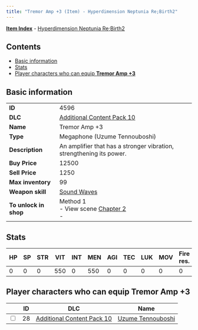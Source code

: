 ```yaml
---
title: "Tremor Amp +3 (Item) - Hyperdimension Neptunia Re;Birth2"
---
```


[**Item Index**](/neptunia/rb2/item/index.html) - [Hyperdimension Neptunia Re;Birth2](/neptunia/rb2)

## Contents

- [Basic information](#basic-information)
- [Stats](#stats)
- [Player characters who can equip **Tremor Amp +3**](#player-characters-who-can-equip-tremor-amp-3)

## Basic information

|   |   |
| -- | -- |
| **ID** | 4596 |
| **DLC** | [Additional Content Pack 10](/neptunia/rb2/dlc/18-pack10.html) |
| **Name** | Tremor Amp +3 |
| **Type** | Megaphone (Uzume Tennouboshi) |
| **Description** | An amplifier that has a stronger vibration, strengthening its power. |
| **Buy Price** | 12500 |
| **Sell Price** | 1250 |
| **Max inventory** | 99 |
| **Weapon skill** | [Sound Waves](/neptunia/rb2/skill/18-3701-sound-waves.html) |
| **To unlock in shop** | Method 1<br />- View scene [Chapter 2](/neptunia/rb2/scene/0-101-chapter-2.html)<br />-  |

## Stats

| HP | SP | STR | VIT | INT | MEN | AGI | TEC | LUK | MOV | Fire res. | Ice res. | Wind res. | Lightning res. |
| -- | -- | --- | --- | --- | --- | --- | --- | --- | --- | --------- | -------- | --------- | -------------- |
| 0 | 0 | 0 | 550 | 0 | 550 | 0 | 0 | 0 | 0 | 0 | 0 | 0 | 0 |

## Player characters who can equip **Tremor Amp +3**

|    | ID | DLC | Name |
| -- | -- | --- | ---- |
| <input type="checkbox" id="rb2-player-18-28" class="trackbox" /> | 28 | [Additional Content Pack 10](/neptunia/rb2/dlc/18-pack10.html) | [Uzume Tennouboshi](/neptunia/rb2/player/18-28-uzume-tennouboshi.html) |
